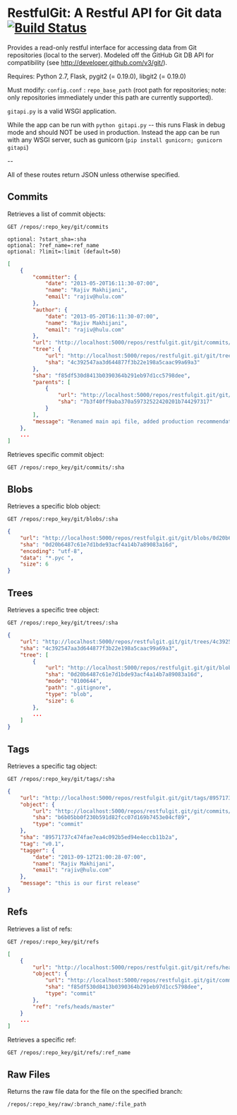 RestfulGit: A Restful API for Git data [![Build Status](https://travis-ci.org/hulu/restfulgit.png?branch=master)](https://travis-ci.org/hulu/restfulgit)
=======================================

Provides a read-only restful interface for accessing data from Git repositories (local to the server).
Modeled off the GitHub Git DB API for compatibility (see http://developer.github.com/v3/git/).

Requires: Python 2.7, Flask, pygit2 (= 0.19.0), libgit2 (= 0.19.0)

Must modify: `config.conf` : `repo_base_path` (root path for repositories; note: only repositories immediately under this path are currently supported).

`gitapi.py` is a valid WSGI application.

While the app can be run with `python gitapi.py` -- this runs Flask in debug mode and should NOT be used in production.
Instead the app can be run with any WSGI server, such as gunicorn (`pip install gunicorn; gunicorn gitapi`)

--

All of these routes return JSON unless otherwise specified.

Commits
----------
Retrieves a list of commit objects:

    GET /repos/:repo_key/git/commits
    
    optional: ?start_sha=:sha
    optional: ?ref_name=:ref_name
    optional: ?limit=:limit (default=50)

```json
[
    {
        "committer": {
            "date": "2013-05-20T16:11:30-07:00",
            "name": "Rajiv Makhijani",
            "email": "rajiv@hulu.com"
        },
        "author": {
            "date": "2013-05-20T16:11:30-07:00",
            "name": "Rajiv Makhijani",
            "email": "rajiv@hulu.com"
        },
        "url": "http://localhost:5000/repos/restfulgit.git/git/commits/f85df530d8413b0390364b291eb97d1cc5798dee",
        "tree": {
            "url": "http://localhost:5000/repos/restfulgit.git/git/trees/4c392547aa3d644877f3b22e198a5caac99a69a3",
            "sha": "4c392547aa3d644877f3b22e198a5caac99a69a3"
        },
        "sha": "f85df530d8413b0390364b291eb97d1cc5798dee",
        "parents": [
            {
                "url": "http://localhost:5000/repos/restfulgit.git/git/commits/7b3f40ff9aba370a59732522420201b744297317",
                "sha": "7b3f40ff9aba370a59732522420201b744297317"
            }
        ],
        "message": "Renamed main api file, added production recommendation to README"
    },
    ...
]
```

Retrieves specific commit object:

    GET /repos/:repo_key/git/commits/:sha

Blobs
----------
Retrieves a specific blob object:

    GET /repos/:repo_key/git/blobs/:sha

```json
{
    "url": "http://localhost:5000/repos/restfulgit.git/git/blobs/0d20b6487c61e7d1bde93acf4a14b7a89083a16d",
    "sha": "0d20b6487c61e7d1bde93acf4a14b7a89083a16d",
    "encoding": "utf-8",
    "data": "*.pyc ",
    "size": 6
}
```

Trees
----------
Retrieves a specific tree object:

    GET /repos/:repo_key/git/trees/:sha

```json
{
    "url": "http://localhost:5000/repos/restfulgit.git/git/trees/4c392547aa3d644877f3b22e198a5caac99a69a3",
    "sha": "4c392547aa3d644877f3b22e198a5caac99a69a3",
    "tree": [
        {
            "url": "http://localhost:5000/repos/restfulgit.git/git/blobs/0d20b6487c61e7d1bde93acf4a14b7a89083a16d",
            "sha": "0d20b6487c61e7d1bde93acf4a14b7a89083a16d",
            "mode": "0100644",
            "path": ".gitignore",
            "type": "blob",
            "size": 6
        },
        ...
    ]
}
```

Tags
----------
Retrieves a specific tag object:

    GET /repos/:repo_key/git/tags/:sha

```json
{
    "url": "http://localhost:5000/repos/restfulgit.git/git/tags/89571737c474fae7ea4c092b5ed94e4eccb11b2a",
    "object": {
        "url": "http://localhost:5000/repos/restfulgit.git/git/commits/b6b05bb0f230b591d82fcc07d169b7453e04cf89",
        "sha": "b6b05bb0f230b591d82fcc07d169b7453e04cf89",
        "type": "commit"
    },
    "sha": "89571737c474fae7ea4c092b5ed94e4eccb11b2a",
    "tag": "v0.1",
    "tagger": {
        "date": "2013-09-12T21:00:28-07:00",
        "name": "Rajiv Makhijani",
        "email": "rajiv@hulu.com"
    },
    "message": "this is our first release"
}
```

Refs
----------
Retrieves a list of refs:

    GET /repos/:repo_key/git/refs

```json
[
    {
        "url": "http://localhost:5000/repos/restfulgit.git/git/refs/heads/master",
        "object": {
            "url": "http://localhost:5000/repos/restfulgit.git/git/commits/f85df530d8413b0390364b291eb97d1cc5798dee",
            "sha": "f85df530d8413b0390364b291eb97d1cc5798dee",
            "type": "commit"
        },
        "ref": "refs/heads/master"
    }
    ...
]
```

Retrieves a specific ref:

    GET /repos/:repo_key/git/refs/:ref_name

Raw Files
----------
Returns the raw file data for the file on the specified branch:

    /repos/:repo_key/raw/:branch_name/:file_path
